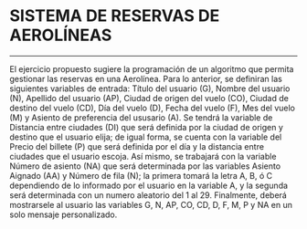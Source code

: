 # **SISTEMA DE RESERVAS DE AEROLÍNEAS**

___

El ejercicio propuesto sugiere la programación de un algoritmo que permita gestionar las reservas en una Aerolínea. Para lo anterior, se definiran las siguientes variables de entrada: Título del usuario (G), Nombre del usuario (N), Apellido del usuario (AP), Ciudad de origen del vuelo (CO), Ciudad de destino del vuelo (CD), Día del vuelo (D), Fecha del vuelo (F), Mes del vuelo (M) y Asiento de preferencia del ususario (A). Se tendrá la variable de Distancia entre ciudades (DI) que será definida por la ciudad de origen y destino que el usuario elija; de igual forma, se cuenta con la variable del Precio del billete (P) que será definida por el día y la distancia entre ciudades que el usuario escoja. Así mismo, se trabajará con la variable Número de asiento (NA) que será determinada por las variables Asiento Aignado (AA) y Número de fila (N); la primera tomará la letra A, B, ó C dependiendo de lo informado por el usuario en la variable A, y la segunda será determinada con un numero aleatorio del 1 al 29. Finalmente, deberá mostrarsele al usuario las variables G, N, AP, CO, CD, D, F, M, P y NA en un solo mensaje personalizado.